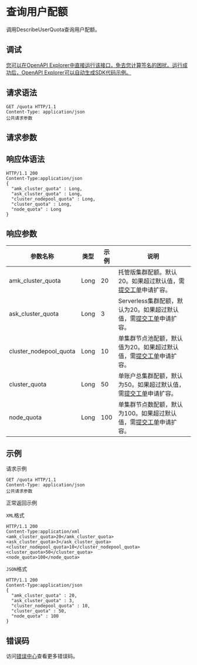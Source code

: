 # 查询用户配额

调用DescribeUserQuota查询用户配额。

## 调试

[您可以在OpenAPI Explorer中直接运行该接口，免去您计算签名的困扰。运行成功后，OpenAPI Explorer可以自动生成SDK代码示例。](https://api.aliyun.com/#product=CS&api=DescribeUserQuota&type=ROA&version=2015-12-15)

## 请求语法

```
GET /quota HTTP/1.1 
Content-Type: application/json
公共请求参数
```

## 请求参数

## 响应体语法

```
HTTP/1.1 200
Content-Type:application/json
{
  "amk_cluster_quota" : Long,
  "ask_cluster_quota" : Long,
  "cluster_nodepool_quota" : Long,
  "cluster_quota" : Long,
  "node_quota" : Long
}
```

## 响应参数

|参数名称|类型|示例|说明|
|----|--|--|--|
|amk\_cluster\_quota|Long|20|托管版集群配额。默认20。如果超过默认值，需[提交工单](https://selfservice.console.aliyun.com/ticket/category/cs/today)申请扩容。 |
|ask\_cluster\_quota|Long|3|Serverless集群配额，默认为20。如果超过默认值，需[提交工单](https://selfservice.console.aliyun.com/ticket/category/cs/today)申请扩容。 |
|cluster\_nodepool\_quota|Long|10|单集群节点池配额，默认值为20。如果超过默认值，需[提交工单](https://selfservice.console.aliyun.com/ticket/category/cs/today)申请扩容。 |
|cluster\_quota|Long|50|单账户总集群配额，默认为50。如果超过默认值，需[提交工单](https://selfservice.console.aliyun.com/ticket/category/cs/today)申请扩容。 |
|node\_quota|Long|100|单集群节点数配额，默认为100。如果超过默认值，需[提交工单](https://selfservice.console.aliyun.com/ticket/category/cs/today)申请扩容。 |

## 示例

请求示例

```
GET /quota HTTP/1.1 
Content-Type: application/json
公共请求参数
```

正常返回示例

`XML`格式

```
HTTP/1.1 200
Content-Type:application/xml
<amk_cluster_quota>20</amk_cluster_quota>
<ask_cluster_quota>3</ask_cluster_quota>
<cluster_nodepool_quota>10</cluster_nodepool_quota>
<cluster_quota>50</cluster_quota>
<node_quota>100</node_quota>
```

`JSON`格式

```
HTTP/1.1 200
Content-Type:application/json
{
  "amk_cluster_quota" : 20,
  "ask_cluster_quota" : 3,
  "cluster_nodepool_quota" : 10,
  "cluster_quota" : 50,
  "node_quota" : 100
}
```

## 错误码

访问[错误中心](https://error-center.alibabacloud.com/status/product/CS)查看更多错误码。

